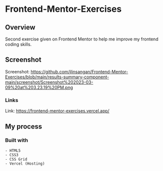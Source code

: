 # Frontend-Mentor-Exercises
## Overview
Second exercise given on Frontend Mentor to help me improve my frontend coding skills.

  ## Screenshot
  Screenshot: https://github.com/jlinsangan/Frontend-Mentor-Exercises/blob/main/results-summary-component-main/screenshot/Screenshot%202023-03-09%20at%203.23.19%20PM.png

  ### Links
  Link: https://frontend-mentor-exercises.vercel.app/

## My process

  ### Built with
    - HTML5
    - CSS3
    - CSS Grid
    - Vercel (Hosting)
